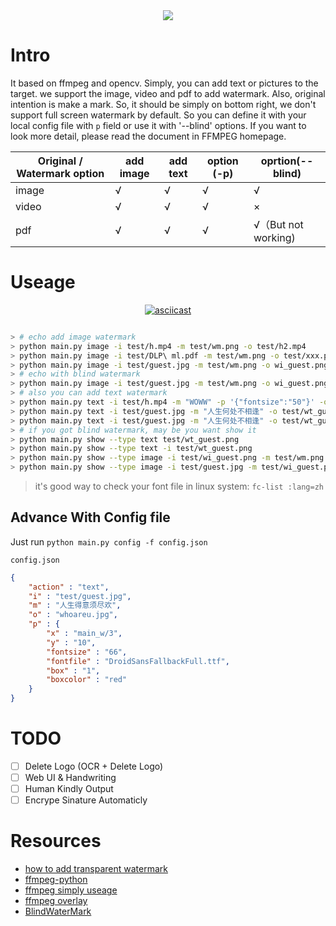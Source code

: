 <div align=center>
<img src="https://user-images.githubusercontent.com/12653147/74099251-93627880-4b5c-11ea-9340-823cbc9eede6.png" />
</div>


# Intro

It based on ffmpeg and opencv. Simply, you can add text or pictures to the target. we support the image, video and pdf to add watermark. Also, original intention is make a mark. So, it should be simply on bottom right, we don't support full screen watermark by default. So you can define it with your local config file with `p` field or use it with '--blind' options. If you want to look more detail, please read the document in FFMPEG homepage. 

| Original / Watermark option | add image | add text | option (-p) | oprtion(--blind)    |
|-----------------------------|-----------|----------|-------------|---------------------|
| image                       | √         | √        | √           | √                   |
| video                       | √         | √        | √           | ×                   |
| pdf                         | √         | √        | √           | √（But not working) |

# Useage

<div align=center>

[![asciicast](https://asciinema.org/a/7cwAWEuXm3BN9E10hwhirTm5b.svg)](https://asciinema.org/a/7cwAWEuXm3BN9E10hwhirTm5b)

</div>

```bash

> # echo add image watermark
> python main.py image -i test/h.mp4 -m test/wm.png -o test/h2.mp4
> python main.py image -i test/DLP\ ml.pdf -m test/wm.png -o test/xxx.pdf
> python main.py image -i test/guest.jpg -m test/wm.png -o wi_guest.png
> # echo with blind watermark
> python main.py image -i test/guest.jpg -m test/wm.png -o wi_guest.png --blind
> # also you can add text watermark
> python main.py text -i test/h.mp4 -m "WOWW" -p '{"fontsize":"50"}' -o test/h3.mp4
> python main.py text -i test/guest.jpg -m "人生何处不相逢" -o test/wt_guest.png
> python main.py text -i test/guest.jpg -m "人生何处不相逢" -o test/wt_guest.png --blind
> # if you got blind watermark, may be you want show it
> python main.py show --type text test/wt_guest.png
> python main.py show --type text -i test/wt_guest.png
> python main.py show --type image -i test/wi_guest.png -m test/wm.png -o wm.show.png
> python main.py show --type image -i test/guest.jpg -m test/wi_guest.png -o wm.show.png

```

> it's good way to check your font file in linux system: `fc-list :lang=zh`

## Advance With Config file

Just run `python main.py config -f config.json`

`config.json` 
```json
{
    "action" : "text",
    "i" : "test/guest.jpg",
    "m" : "人生得意须尽欢",
    "o" : "whoareu.jpg",
    "p" : { 
        "x" : "main_w/3",
        "y" : "10",
        "fontsize" : "66",
        "fontfile" : "DroidSansFallbackFull.ttf",
        "box" : "1",
        "boxcolor" : "red"
    }
}
```

# TODO

* [ ] Delete Logo (OCR + Delete Logo)
* [ ] Web UI & Handwriting
* [ ] Human Kindly Output
* [ ] Encrype Sinature Automaticly

# Resources

* [how to add transparent watermark](https://stackoverflow.com/questions/10918907/how-to-add-transparent-watermark-in-center-of-a-video-with-ffmpeg)
* [ffmpeg-python](https://github.com/kkroening/ffmpeg-python/)
* [ffmpeg simply useage](http://iami.xyz/Image-Parse/)
* [ffmpeg overlay](https://ffmpeg.org/ffmpeg-filters.html#overlay-1)
* [BlindWaterMark](https://github.com/chishaxie/BlindWaterMark)